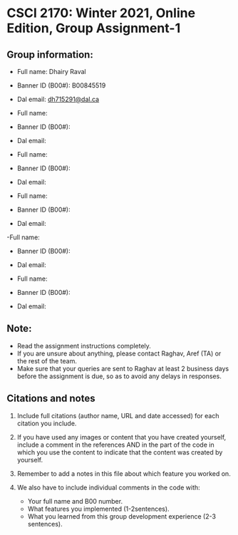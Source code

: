 # CSCI 2170: Winter 2021, Online Edition, Group Assignment-1

## Group information:
- Full name: Dhairy Raval
- Banner ID (B00#): B00845519
- Dal email: dh715291@dal.ca

- Full name: 
- Banner ID (B00#): 
- Dal email: 

- Full name: 
- Banner ID (B00#): 
- Dal email: 

- Full name: 
- Banner ID (B00#): 
- Dal email: 

-Full name: 
- Banner ID (B00#): 
- Dal email: 

- Full name: 
- Banner ID (B00#): 
- Dal email: 

## Note:
- Read the assignment instructions completely.
- If you are unsure about anything, please contact Raghav, Aref (TA) or the rest of the team.
- Make sure that your queries are sent to Raghav at least 2 business days before the assignment is due, so as to avoid any delays in responses.

## Citations and notes
1. Include full citations (author name, URL and date accessed) for each citation you include.
2. If you have used any images or content that you have created yourself, include a comment in the references AND in the part of the code in which you use the content to indicate that the content was created by yourself.
3. Remember to add a notes in this file about which feature you worked on.
4. We also have to include individual comments in the code with:

   * Your full name and B00 number.
   * What features you implemented (1-2sentences).
   * What you learned from this group development experience (2-3 sentences).
